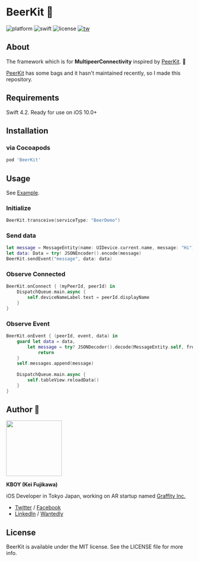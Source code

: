 # BeerKit 🍺

![platform](https://img.shields.io/badge/platform-ios-blue.svg) ![swift](https://img.shields.io/badge/swift-4.2-orange.svg) ![license](https://img.shields.io/badge/license-MIT-lightgrey.svg)
<a href="https://twitter.com/kboy_silvergym">![tw](https://img.shields.io/badge/twitter-%40kboy__silvergym-blue.svg)</a>

## About

The framework which is for **MultipeerConnectivity** inspired by [PeerKit](https://github.com/jpsim/PeerKit). 🍻

[PeerKit](https://github.com/jpsim/PeerKit) has some bags and it hasn't maintained recently, so I made this repository.

## Requirements
Swift 4.2. Ready for use on iOS 10.0+

## Installation

### via Cocoapods

```ruby
pod 'BeerKit'
```

## Usage

See [Example](https://github.com/kboy-silvergym/BeerKit/tree/master/Example).

### Initialize

```swift
BeerKit.transceive(serviceType: "BeerDemo")
```

### Send data

```swift
let message = MessageEntity(name: UIDevice.current.name, message: "Hi")
let data: Data = try! JSONEncoder().encode(message)
BeerKit.sendEvent("message", data: data)
```

### Observe Connected

```swift
BeerKit.onConnect { (myPeerId, peerId) in
    DispatchQueue.main.async {
        self.deviceNameLabel.text = peerId.displayName
    }
}
```

### Observe Event

```swift
BeerKit.onEvent { (peerId, event, data) in
    guard let data = data,
        let message = try? JSONDecoder().decode(MessageEntity.self, from: data) else {
            return
    }
    self.messages.append(message)
    
    DispatchQueue.main.async {
        self.tableView.reloadData()
    }
}
```

## Author 🍻

<img src ="https://avatars3.githubusercontent.com/u/17683316?s=460&v=4" width=150>

**KBOY (Kei Fujikawa)**

iOS Developer in Tokyo Japan, working on AR startup named [Graffity Inc.](https://www.graffity.jp/)

- [Twitter](https://twitter.com/kboy_silvergym) / [Facebook](https://www.facebook.com/kei.fujikawa1)
- [LinkedIn](https://www.linkedin.com/in/kei-fujikawa) / [Wantedly](https://www.wantedly.com/users/17820205)

## License

BeerKit is available under the MIT license. See the LICENSE file for more info.
